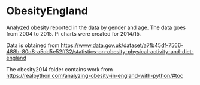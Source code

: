 # ObesityEngland
Analyzed obesity reported in the data by gender and age. The data goes from 2004 to 2015. Pi charts were created for 2014/15.

Data is obtained from
https://www.data.gov.uk/dataset/a7fb45df-7566-488b-80d8-a5dd5e52ff32/statistics-on-obesity-physical-activity-and-diet-england

The obesity2014 folder contains work from
https://realpython.com/analyzing-obesity-in-england-with-python/#toc